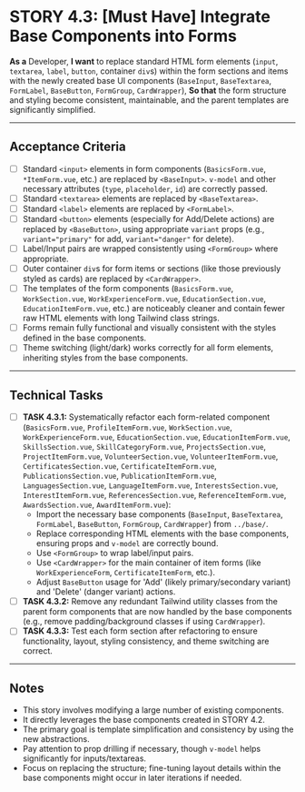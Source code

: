 # STORY 4.3: [Must Have] Integrate Base Components into Forms

**As a** Developer,
**I want** to replace standard HTML form elements (`input`, `textarea`, `label`, `button`, container `div`s) within the form sections and items with the newly created base UI components (`BaseInput`, `BaseTextarea`, `FormLabel`, `BaseButton`, `FormGroup`, `CardWrapper`),
**So that** the form structure and styling become consistent, maintainable, and the parent templates are significantly simplified.

---

## Acceptance Criteria

-   [ ] Standard `<input>` elements in form components (`BasicsForm.vue`, `*ItemForm.vue`, etc.) are replaced by `<BaseInput>`. `v-model` and other necessary attributes (`type`, `placeholder`, `id`) are correctly passed.
-   [ ] Standard `<textarea>` elements are replaced by `<BaseTextarea>`.
-   [ ] Standard `<label>` elements are replaced by `<FormLabel>`.
-   [ ] Standard `<button>` elements (especially for Add/Delete actions) are replaced by `<BaseButton>`, using appropriate `variant` props (e.g., `variant="primary"` for add, `variant="danger"` for delete).
-   [ ] Label/Input pairs are wrapped consistently using `<FormGroup>` where appropriate.
-   [ ] Outer container `div`s for form items or sections (like those previously styled as cards) are replaced by `<CardWrapper>`.
-   [ ] The templates of the form components (`BasicsForm.vue`, `WorkSection.vue`, `WorkExperienceForm.vue`, `EducationSection.vue`, `EducationItemForm.vue`, etc.) are noticeably cleaner and contain fewer raw HTML elements with long Tailwind class strings.
-   [ ] Forms remain fully functional and visually consistent with the styles defined in the base components.
-   [ ] Theme switching (light/dark) works correctly for all form elements, inheriting styles from the base components.

---

## Technical Tasks

-   [ ] **TASK 4.3.1:** Systematically refactor each form-related component (`BasicsForm.vue`, `ProfileItemForm.vue`, `WorkSection.vue`, `WorkExperienceForm.vue`, `EducationSection.vue`, `EducationItemForm.vue`, `SkillsSection.vue`, `SkillCategoryForm.vue`, `ProjectsSection.vue`, `ProjectItemForm.vue`, `VolunteerSection.vue`, `VolunteerItemForm.vue`, `CertificatesSection.vue`, `CertificateItemForm.vue`, `PublicationsSection.vue`, `PublicationItemForm.vue`, `LanguagesSection.vue`, `LanguageItemForm.vue`, `InterestsSection.vue`, `InterestItemForm.vue`, `ReferencesSection.vue`, `ReferenceItemForm.vue`, `AwardsSection.vue`, `AwardItemForm.vue`):
    *   Import the necessary base components (`BaseInput`, `BaseTextarea`, `FormLabel`, `BaseButton`, `FormGroup`, `CardWrapper`) from `../base/`.
    *   Replace corresponding HTML elements with the base components, ensuring props and `v-model` are correctly bound.
    *   Use `<FormGroup>` to wrap label/input pairs.
    *   Use `<CardWrapper>` for the main container of item forms (like `WorkExperienceForm`, `CertificateItemForm`, etc.).
    *   Adjust `BaseButton` usage for 'Add' (likely primary/secondary variant) and 'Delete' (danger variant) actions.
-   [ ] **TASK 4.3.2:** Remove any redundant Tailwind utility classes from the parent form components that are now handled by the base components (e.g., remove padding/background classes if using `CardWrapper`).
-   [ ] **TASK 4.3.3:** Test each form section after refactoring to ensure functionality, layout, styling consistency, and theme switching are correct.

---

## Notes

-   This story involves modifying a large number of existing components.
-   It directly leverages the base components created in STORY 4.2.
-   The primary goal is template simplification and consistency by using the new abstractions.
-   Pay attention to prop drilling if necessary, though `v-model` helps significantly for inputs/textareas.
-   Focus on replacing the structure; fine-tuning layout details within the base components might occur in later iterations if needed. 